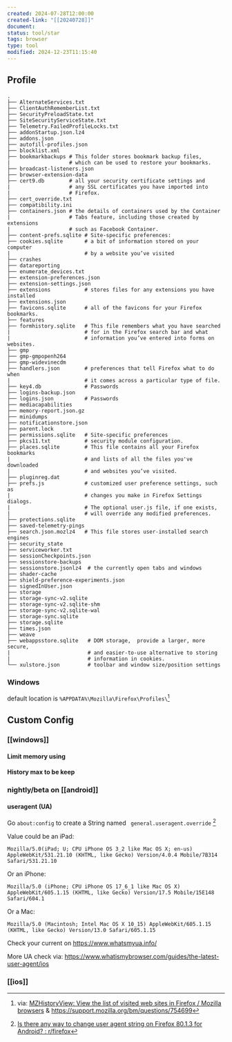 ```yaml
---
created: 2024-07-28T12:00:00
created-link: "[[20240728]]"
document: 
status: tool/star
tags: browser 
type: tool
modified: 2024-12-23T11:15:40
---
```


## Profile

```
.
├── AlternateServices.txt
├── ClientAuthRememberList.txt
├── SecurityPreloadState.txt
├── SiteSecurityServiceState.txt
├── Telemetry.FailedProfileLocks.txt
├── addonStartup.json.lz4
├── addons.json
├── autofill-profiles.json
├── blocklist.xml
├── bookmarkbackups # This folder stores bookmark backup files,
|                   # which can be used to restore your bookmarks.
├── broadcast-listeners.json
├── browser-extension-data
├── cert9.db        # all your security certificate settings and
|                   # any SSL certificates you have imported into
|                   # Firefox.
├── cert_override.txt
├── compatibility.ini
├── containers.json # the details of containers used by the Container
|                   # Tabs feature, including those created by extensions
|                   # such as Facebook Container.
├── content-prefs.sqlite # Site-specific preferences:
├── cookies.sqlite       # a bit of information stored on your computer
|                        # by a website you’ve visited
├── crashes
├── datareporting
├── enumerate_devices.txt
├── extension-preferences.json
├── extension-settings.json
├── extensions           # stores files for any extensions you have installed
├── extensions.json
├── favicons.sqlite      # all of the favicons for your Firefox bookmarks.
├── features
├── formhistory.sqlite   # This file remembers what you have searched
|                        # for in the Firefox search bar and what
|                        # information you’ve entered into forms on websites.
├── gmp
├── gmp-gmpopenh264
├── gmp-widevinecdm
├── handlers.json        # preferences that tell Firefox what to do when
|                        # it comes across a particular type of file.
├── key4.db              # Passwords
├── logins-backup.json
├── logins.json          # Passwords
├── mediacapabilities
├── memory-report.json.gz
├── minidumps
├── notificationstore.json
├── parent.lock
├── permissions.sqlite   # Site-specific preferences
├── pkcs11.txt           # security module configuration.
├── places.sqlite        # This file contains all your Firefox bookmarks
|                        # and lists of all the files you've downloaded
|                        # and websites you’ve visited.
├── pluginreg.dat
├── prefs.js             # customized user preference settings, such as
|                        # changes you make in Firefox Settings dialogs.
|                        # The optional user.js file, if one exists,
|                        # will override any modified preferences.
├── protections.sqlite
├── saved-telemetry-pings
├── search.json.mozlz4   # This file stores user-installed search engines
├── security_state
├── serviceworker.txt
├── sessionCheckpoints.json
├── sessionstore-backups
├── sessionstore.jsonlz4  # the currently open tabs and windows
├── shader-cache
├── shield-preference-experiments.json
├── signedInUser.json
├── storage
├── storage-sync-v2.sqlite
├── storage-sync-v2.sqlite-shm
├── storage-sync-v2.sqlite-wal
├── storage-sync.sqlite
├── storage.sqlite
├── times.json
├── weave
├── webappsstore.sqlite   # DOM storage,  provide a larger, more secure,
|                         # and easier-to-use alternative to storing
|                         # information in cookies.
└── xulstore.json         # toolbar and window size/position settings
```

### Windows

default location is `%APPDATA%\Mozilla\Firefox\Profiles\`[^windows-profile]

## Custom Config
### [[windows]]

#### Limit memory using

#### History max to be keep

### nightly/beta on [[android]]
#### useragent (UA)

Go `about:config` to create a String named ` general.useragent.override` [^create-custom-ua]

Value could be an iPad:
```
Mozilla/5.0(iPad; U; CPU iPhone OS 3_2 like Mac OS X; en-us) AppleWebKit/531.21.10 (KHTML, like Gecko) Version/4.0.4 Mobile/7B314 Safari/531.21.10
```

Or an iPhone:

```
Mozilla/5.0 (iPhone; CPU iPhone OS 17_6_1 like Mac OS X) AppleWebKit/605.1.15 (KHTML, like Gecko) Version/17.5 Mobile/15E148 Safari/604.1
```

Or a Mac:

```
Mozilla/5.0 (Macintosh; Intel Mac OS X 10_15) AppleWebKit/605.1.15 (KHTML, like Gecko) Version/13.0 Safari/605.1.15
```

Check your current on https://www.whatsmyua.info/

More UA check via: https://www.whatismybrowser.com/guides/the-latest-user-agent/ios

### [[ios]]

[^windows-profile]: via: [MZHistoryView: View the list of visited web sites in Firefox / Mozilla browsers](http://www.nirsoft.net/utils/mozilla_history_view.html) & https://support.mozilla.org/bm/questions/754699
[^create-custom-ua]: [Is there any way to change user agent string on Firefox 80.1.3 for Android? : r/firefox](https://www.reddit.com/r/firefox/comments/it7jqx/is_there_any_way_to_change_user_agent_string_on/)
